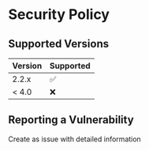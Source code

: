 # Security Policy

## Supported Versions



| Version | Supported          |
| ------- | ------------------ |
| 2.2.x   | :white_check_mark: |
| < 4.0   | :x:                |

## Reporting a Vulnerability

Create as issue with detailed information
